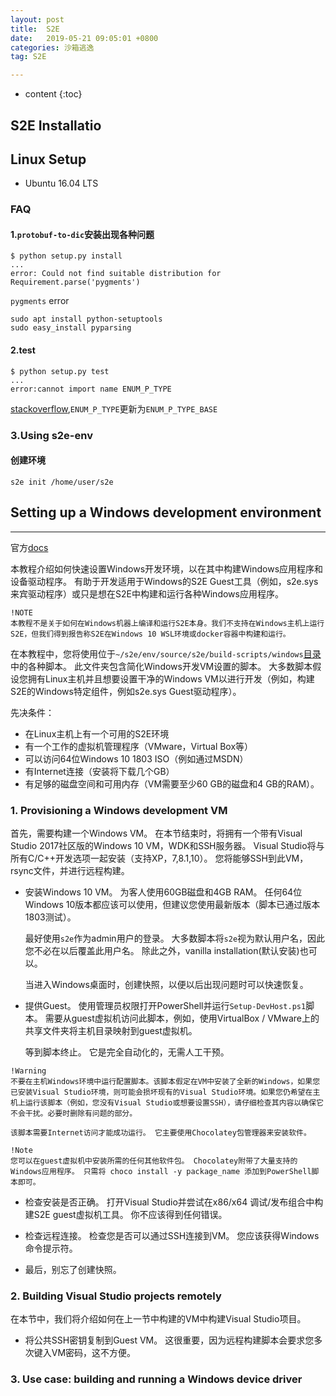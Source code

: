 ```yaml
---
layout: post
title:  S2E
date:   2019-05-21 09:05:01 +0800
categories: 沙箱逃逸
tag: S2E

---
```

* content
{:toc}




## S2E Installatio

## Linux Setup

* Ubuntu 16.04 LTS

### FAQ

#### 1.`protobuf-to-dic`安装出现各种问题

```shell
$ python setup.py install
...
error: Could not find suitable distribution for Requirement.parse('pygments')
```

`pygments` error

```shell
sudo apt install python-setuptools
sudo easy_install pyparsing
```



#### 2.test

```shell
$ python setup.py test
...
error:cannot import name ENUM_P_TYPE
```

[stackoverflow](https://stackoverflow.com/questions/52145516/pwntools-python-not-importing),`ENUM_P_TYPE`更新为`ENUM_P_TYPE_BASE`

### 3.Using s2e-env

#### 创建环境

```shell
s2e init /home/user/s2e
```



## Setting up a Windows development environment

---

官方[docs]([http://s2e.systems/docs/WindowsEnvSetup.html](http://s2e.systems/docs/WindowsEnvSetup.html))

本教程介绍如何快速设置Windows开发环境，以在其中构建Windows应用程序和设备驱动程序。 有助于开发适用于Windows的S2E Guest工具（例如，s2e.sys来宾驱动程序）或只是想在S2E中构建和运行各种Windows应用程序。

```plain
!NOTE
本教程不是关于如何在Windows机器上编译和运行S2E本身。我们不支持在Windows主机上运行S2E，但我们得到报告称S2E在Windows 10 WSL环境或docker容器中构建和运行。
```

在本教程中，您将使用位于`~/s2e/env/source/s2e/build-scripts/windows`[目录](https://github.com/S2E/build-scripts/tree/master/windows)中的各种脚本。 此文件夹包含简化Windows开发VM设置的脚本。 大多数脚本假设您拥有Linux主机并且想要设置干净的Windows VM以进行开发（例如，构建S2E的Windows特定组件，例如s2e.sys Guest驱动程序）。

先决条件：

* 在Linux主机上有一个可用的S2E环境
* 有一个工作的虚拟机管理程序（VMware，Virtual Box等）
* 可以访问64位Windows 10 1803 ISO（例如通过MSDN）
* 有Internet连接（安装将下载几个GB）
* 有足够的磁盘空间和可用内存（VM需要至少60 GB的磁盘和4 GB的RAM）。

### 1. Provisioning a Windows development VM

首先，需要构建一个Windows VM。 在本节结束时，将拥有一个带有Visual Studio 2017社区版的Windows 10 VM，WDK和SSH服务器。 Visual Studio将与所有C/C++开发选项一起安装（支持XP，7,8.1,10）。 您将能够SSH到此VM，rsync文件，并进行远程构建。

* 安装Windows 10 VM。 为客人使用60GB磁盘和4GB RAM。 任何64位Windows 10版本都应该可以使用，但建议您使用最新版本（脚本已通过版本1803测试）。

  最好使用`s2e`作为admin用户的登录。 大多数脚本将`s2e`视为默认用户名，因此您不必在以后覆盖此用户名。 除此之外，vanilla installation(默认安装)也可以。

  当进入Windows桌面时，创建快照，以便以后出现问题时可以快速恢复。

* 提供Guest。 使用管理员权限打开PowerShell并运行`Setup-DevHost.ps1`脚本。 需要从guest虚拟机访问此脚本，例如，使用VirtualBox / VMware上的共享文件夹将主机目录映射到guest虚拟机。

  等到脚本终止。 它是完全自动化的，无需人工干预。

```plain
!Warning
不要在主机Windows环境中运行配置脚本。该脚本假定在VM中安装了全新的Windows，如果您已安装Visual Studio环境，则可能会损坏现有的Visual Studio环境。如果您仍希望在主机上运行该脚本（例如，您没有Visual Studio或想要设置SSH），请仔细检查其内容以确保它不会干扰。必要时删除有问题的部分。
```

```plain
该脚本需要Internet访问才能成功运行。 它主要使用Chocolatey包管理器来安装软件。
```

```plain
!Note
您可以在guest虚拟机中安装所需的任何其他软件包。 Chocolatey附带了大量支持的Windows应用程序。 只需将 choco install -y package_name 添加到PowerShell脚本即可。
```

* 检查安装是否正确。 打开Visual Studio并尝试在x86/x64 调试/发布组合中构建S2E guest虚拟机工具。 你不应该得到任何错误。

* 检查远程连接。 检查您是否可以通过SSH连接到VM。 您应该获得Windows命令提示符。

* 最后，别忘了创建快照。

### 2. Building Visual Studio projects remotely

在本节中，我们将介绍如何在上一节中构建的VM中构建Visual Studio项目。

*  将公共SSH密钥复制到Guest VM。 这很重要，因为远程构建脚本会要求您多次键入VM密码，这不方便。

### 3. Use case: building and running a Windows device driver



